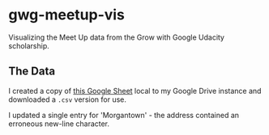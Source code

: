 # gwg-meetup-vis
Visualizing the Meet Up data from the Grow with Google Udacity scholarship.


## The Data
I created a copy of [this Google Sheet](https://docs.google.com/spreadsheets/d/1lkgHakwCBx9FwEk64dHeNiEZn_NfFjuh4VjWM443oZQ/edit#gid=1547637511) local
to my Google Drive instance and downloaded a `.csv` version for use.

I updated a single entry for 'Morgantown' - the address contained an erroneous new-line character.

